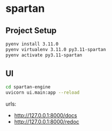 # spartan

## Project Setup
```bash
pyenv install 3.11.0
pyenv virtualenv 3.11.0 py3.11-spartan
pyenv activate py3.11-spartan
```

## UI
```bash
cd spartan-engine
uvicorn ui.main:app --reload
```
urls:
- http://127.0.0.1:8000/docs
- http://127.0.0.1:8000/redoc
